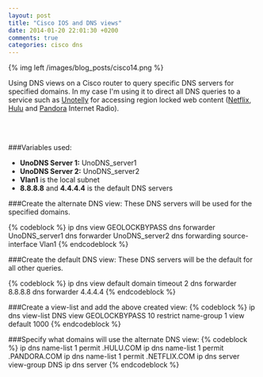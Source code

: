 ```yaml
---
layout: post
title: "Cisco IOS and DNS views"
date: 2014-01-20 22:01:30 +0200
comments: true
categories: cisco dns
---
```

{% img left /images/blog_posts/cisco14.png %}

Using DNS views on a Cisco router to query specific DNS servers for specified domains. In my case I'm using it to direct all DNS queries to a service such as [Unotelly](http://www.unotelly.com/unodns/) for accessing region locked web content ([Netflix](https://signup.netflix.com), [Hulu](http://www.hulu.com) and [Pandora](http://www.pandora.com) Internet Radio).
<!--more-->
<br>
<br>

###Variables used:
* **UnoDNS Server 1:** UnoDNS_server1
* **UnoDNS Server 2:** UnoDNS_server2
* **Vlan1** is the local subnet
* **8.8.8.8** and **4.4.4.4** is the default DNS servers

###Create the alternate DNS view:
These DNS servers will be used for the specified domains.

{% codeblock %}
ip dns view GEOLOCKBYPASS
dns forwarder UnoDNS_server1
dns forwarder UnoDNS_server2
dns forwarding source-interface Vlan1
{% endcodeblock %}

###Create the default DNS view:
These DNS servers will be the default for all other queries.

{% codeblock %}
ip dns view default
 domain timeout 2
 dns forwarder 8.8.8.8
 dns forwarder 4.4.4.4
{% endcodeblock %}

###Create a view-list and add the above created view:
{% codeblock %}
ip dns view-list DNS
 view GEOLOCKBYPASS 10
  restrict name-group 1
 view default 1000
{% endcodeblock %}

###Specify what domains will use the alternate DNS view:
{% codeblock %}
ip dns name-list 1 permit \.HULU\.COM
ip dns name-list 1 permit \.PANDORA\.COM
ip dns name-list 1 permit \.NETFLIX\.COM
ip dns server view-group DNS
ip dns server
{% endcodeblock %}
